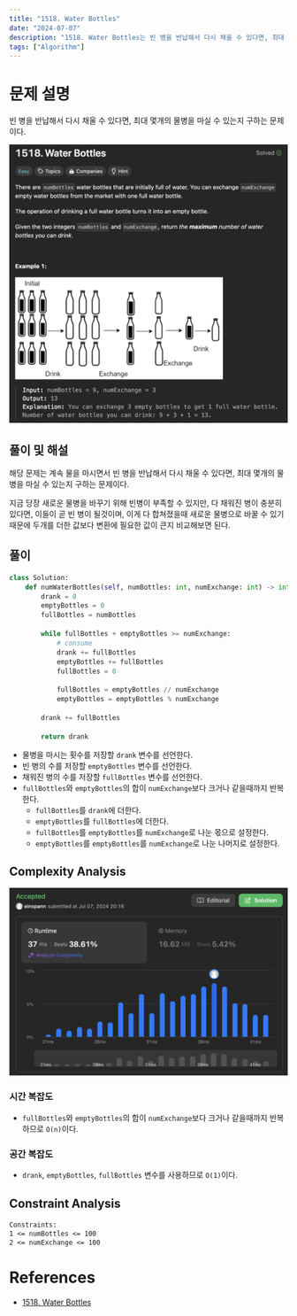 ```yaml
---
title: "1518. Water Bottles"
date: "2024-07-07"
description: "1518. Water Bottles는 빈 병을 반납해서 다시 채울 수 있다면, 최대 몇개의 물병을 마실 수 있는지 구하는 문제이다."
tags: ["Algorithm"]
---
```


# 문제 설명
빈 병을 반납해서 다시 채울 수 있다면, 최대 몇개의 물병을 마실 수 있는지 구하는 문제이다.

![1518](../../../images/LEET/1518/1518.png)

## 풀이 및 해설
해당 문제는 계속 물을 마시면서 빈 병을 반납해서 다시 채울 수 있다면, 최대 몇개의 물병을 마실 수 있는지 구하는 문제이다.

지금 당장 새로운 물병을 바꾸기 위해 빈병이 부족할 수 있지만, 다 채워진 병이 충분히 있다면, 이들이 곧 빈 병이 될것이며, 이게 다 합쳐졌을때 새로운 물병으로 바꿀 수 있기 때문에 두개를 더한 값보다 변환에 필요한 값이 큰지 비교해보면 된다.

## 풀이
```python
class Solution:
    def numWaterBottles(self, numBottles: int, numExchange: int) -> int:
        drank = 0
        emptyBottles = 0
        fullBottles = numBottles

        while fullBottles + emptyBottles >= numExchange:
            # consume
            drank += fullBottles
            emptyBottles += fullBottles
            fullBottles = 0

            fullBottles = emptyBottles // numExchange
            emptyBottles = emptyBottles % numExchange
        
        drank += fullBottles
        
        return drank
```
- 물병을 마시는 횟수를 저장할 `drank` 변수를 선언한다.
- 빈 병의 수를 저장할 `emptyBottles` 변수를 선언한다.
- 채워진 병의 수를 저장할 `fullBottles` 변수를 선언한다.
- `fullBottles`와 `emptyBottles`의 합이 `numExchange`보다 크거나 같을때까지 반복한다.
  - `fullBottles`를 `drank`에 더한다.
  - `emptyBottles`를 `fullBottles`에 더한다.
  - `fullBottles`를 `emptyBottles`를 `numExchange`로 나눈 몫으로 설정한다.
  - `emptyBottles`를 `emptyBottles`를 `numExchange`로 나눈 나머지로 설정한다.

## Complexity Analysis
![tc](../../../images/LEET/1518/tc.png)

### 시간 복잡도
- `fullBottles`와 `emptyBottles`의 합이 `numExchange`보다 크거나 같을때까지 반복하므로 `O(n)`이다.

### 공간 복잡도
- `drank`, `emptyBottles`, `fullBottles` 변수를 사용하므로 `O(1)`이다.

## Constraint Analysis
```
Constraints:
1 <= numBottles <= 100
2 <= numExchange <= 100
```

# References
- [1518. Water Bottles](https://leetcode.com/problems/water-bottles/)